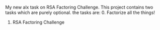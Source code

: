 My new alx task on RSA Factoring Challenge. This project contains two tasks which are purely optional. the tasks are:
0. Factorize all the things!
1. RSA Factoring Challenge
